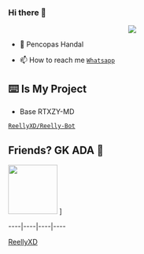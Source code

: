 ### Hi there 👋

<!--
**ReellyXD/ReellyXD** is a ✨_special_ ✨ repository because its `README.md` (this file) appears on your GitHub profile.

Here are some ideas to get you started:

- 🔭 I’m currently working on ...
- 🌱 I’m currently learning ...
- 👯 I’m looking to collaborate on ...
- 🤔 I’m looking for help with ...
- 💬 Ask me about ...
- 📫 How to reach me: ...
- 😄 Pronouns: ...
- ⚡ Fun fact: ...
-->
<p align="center">

  <img src="https://github.com/siegrin/siegrin/blob/main/Assets/doctor.fate.gif" />

</p>

- 🤝 Pencopas Handal 

- 📫 How to reach me  [`Whatsapp`](https://wa.me/62813353348480)

## ⌨️ Is My Project

* Base RTXZY-MD

[`ReellyXD/Reelly-Bot`](https://github.com/ReellyXD/Reelly-Bot)


## Friends? GK ADA 🗿

 [<img src="https://avatars.githubusercontent.com/ReellyXD" width="100" height="100"/>](https://github.com/ReellyXD) ] 

----|----|----|----

[ReellyXD](https://github.com/siegrin) 

